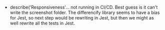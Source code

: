 - describe('Responsiveness'... not running in CI/CD. Best guess is it can't write the screenshot folder. The differencify library seems to have a bias for Jest, so next step would be rewriting in Jest, but then we might as well rewrite all the tests in Jest. 
